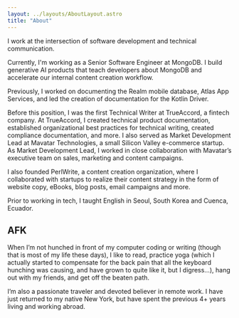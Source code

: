 ```yaml
---
layout: ../layouts/AboutLayout.astro
title: "About"
---
```


I work at the intersection of software development and technical communication.

Currently, I'm working as a Senior Software Engineer at MongoDB. I build generative AI products that teach developers about MongoDB and accelerate our internal content creation workflow.

Previously, I worked on documenting the Realm mobile database, Atlas App Services, and led the creation of documentation for the Kotlin Driver.

Before this position, I was the first Technical Writer at TrueAccord, a fintech company. At TrueAccord, I created technical product documentation, established organizational best practices for technical writing, created compliance documentation, and more. I also served as Market Development Lead at Mavatar Technologies, a small Silicon Valley e-commerce startup. As Market Development Lead, I worked in close collaboration with Mavatar’s executive team on sales, marketing and content campaigns.

I also founded PerlWrite, a content creation organization, where I collaborated with startups to realize their content strategy in the form of website copy, eBooks, blog posts, email campaigns and more.

Prior to working in tech, I taught English in Seoul, South Korea and Cuenca, Ecuador.

## AFK 

When I’m not hunched in front of my computer coding or writing (though that is most of my life these days), I like to read, practice yoga (which I actually started to compensate for the back pain that all the keyboard hunching was causing, and have grown to quite like it, but I digress…), hang out with my friends, and get off the beaten path.

I’m also a passionate traveler and devoted believer in remote work. I have just returned to my native New York, but have spent the previous 4+ years living and working abroad.
